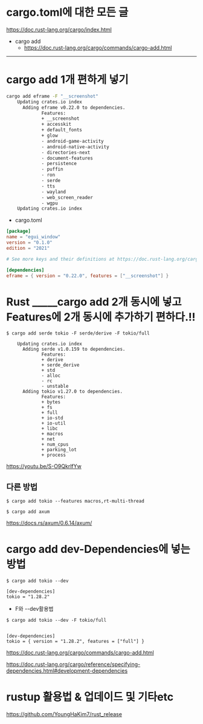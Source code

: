 # cargo.toml에 대한 모든 글

https://doc.rust-lang.org/cargo/index.html

- cargo add
  - https://doc.rust-lang.org/cargo/commands/cargo-add.html

<hr>

# cargo add 1개 편하게 넣기

```bash
cargo add eframe -F "__screenshot"
    Updating crates.io index
      Adding eframe v0.22.0 to dependencies.
             Features:
             + __screenshot
             + accesskit
             + default_fonts
             + glow
             - android-game-activity
             - android-native-activity
             - directories-next
             - document-features
             - persistence
             - puffin
             - ron
             - serde
             - tts
             - wayland
             - web_screen_reader
             - wgpu
    Updating crates.io index
```

- cargo.toml

```toml
[package]
name = "egui_window"
version = "0.1.0"
edition = "2021"

# See more keys and their definitions at https://doc.rust-lang.org/cargo/reference/manifest.html

[dependencies]
eframe = { version = "0.22.0", features = ["__screenshot"] }

```

# Rust _____cargo add 2개 동시에 넣고 Features에 2개 동시에 추가하기 편하다.!!

```
$ cargo add serde tokio -F serde/derive -F tokio/full

    Updating crates.io index
      Adding serde v1.0.159 to dependencies.
             Features:
             + derive
             + serde_derive
             + std
             - alloc
             - rc
             - unstable
      Adding tokio v1.27.0 to dependencies.
             Features:
             + bytes
             + fs
             + full
             + io-std
             + io-util
             + libc
             + macros
             + net
             + num_cpus
             + parking_lot
             + process
```

https://youtu.be/S-O9QkrlfYw

## 다른 방법

```
$ cargo add tokio --features macros,rt-multi-thread
```

```
$ cargo add axum
```

https://docs.rs/axum/0.6.14/axum/


# cargo add dev-Dependencies에 넣는 방법


```
$ cargo add tokio --dev
```

```
[dev-dependencies]
tokio = "1.28.2"
```

- F와 --dev활용법

```
$ cargo add tokio --dev -F tokio/full


[dev-dependencies]
tokio = { version = "1.28.2", features = ["full"] }

```

https://doc.rust-lang.org/cargo/commands/cargo-add.html

https://doc.rust-lang.org/cargo/reference/specifying-dependencies.html#development-dependencies


# rustup 활용법 & 업데이드 및 기타etc

https://github.com/YoungHaKim7/rust_release
